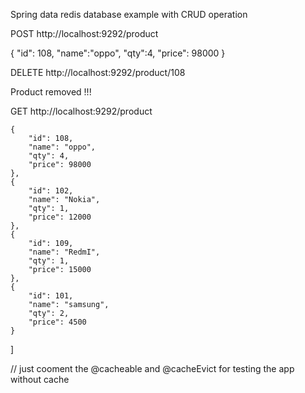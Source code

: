 
Spring data redis database example with CRUD operation

POST
http://localhost:9292/product

{
    "id": 108,
    "name":"oppo",
    "qty":4,
    "price": 98000
}

DELETE
http://localhost:9292/product/108

Product removed !!!


GET
http://localhost:9292/product


    {
        "id": 108,
        "name": "oppo",
        "qty": 4,
        "price": 98000
    },
    {
        "id": 102,
        "name": "Nokia",
        "qty": 1,
        "price": 12000
    },
    {
        "id": 109,
        "name": "RedmI",
        "qty": 1,
        "price": 15000
    },
    {
        "id": 101,
        "name": "samsung",
        "qty": 2,
        "price": 4500
    }
]


// just cooment the @cacheable and 
@cacheEvict for testing the app without cache
